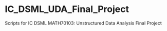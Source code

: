 # IC_DSML_UDA_Final_Project
Scripts for IC DSML MATH70103: Unstructured Data Analysis Final Project
